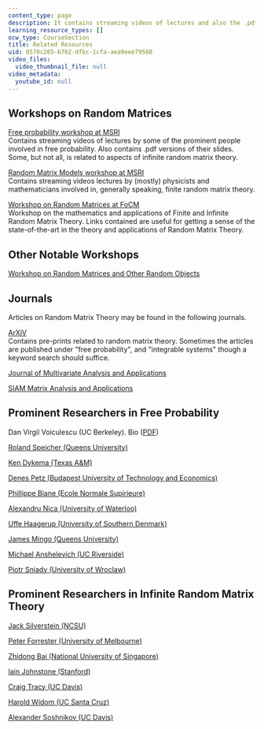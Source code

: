 ```yaml
---
content_type: page
description: It contains streaming videos of lectures and also the .pdf versions.
learning_resource_types: []
ocw_type: CourseSection
title: Related Resources
uid: 0570c265-b702-dfbc-1cfa-aea9eee79560
video_files:
  video_thumbnail_file: null
video_metadata:
  youtube_id: null
---
```


Workshops on Random Matrices
----------------------------

[Free probability workshop at MSRI](http://www.msri.org/workshops/9)  
Contains streaming videos of lectures by some of the prominent people involved in free probability. Also contains .pdf versions of their slides. Some, but not all, is related to aspects of infinite random matrix theory.

[Random Matrix Models workshop at MSRI](http://www.msri.org/web/msri/scientific/workshops/show/-/event/Wm187)  
Contains streaming videos lectures by (mostly) physicists and mathematicians involved in, generally speaking, finite random matrix theory.

[Workshop on Random Matrices at FoCM](http://www.mit.edu/~raj/focm.html)  
Workshop on the mathematics and applications of Finite and Infinite Random Matrix Theory. Links contained are useful for getting a sense of the state-of-the-art in the theory and applications of Random Matrix Theory.

Other Notable Workshops
-----------------------

[Workshop on Random Matrices and Other Random Objects](http://www.math.ethz.ch/u/felder/Research/RandomMatrices)

Journals
--------

Articles on Random Matrix Theory may be found in the following journals.

[ArXiV](http://de.arxiv.org/)  
Contains pre-prints related to random matrix theory. Sometimes the articles are published under "free probability", and "integrable systems" though a keyword search should suffice.

[Journal of Multivariate Analysis and Applications](https://www.journals.elsevier.com/journal-of-multivariate-analysis)

[SIAM Matrix Analysis and Applications](https://www.siam.org/publications/journals/siam-journal-on-matrix-analysis-and-applications-simax)

Prominent Researchers in Free Probability
-----------------------------------------

Dan Virgil Voiculescu (UC Berkeley). Bio ([PDF](http://www.ams.org/notices/200405/comm-nas.pdf))

[Roland Speicher (Queens University)](http://www.mast.queensu.ca/~speicher/)

[Ken Dykema (Texas A&M)](http://www.math.tamu.edu/~Ken.Dykema/)

[Denes Petz (Budapest University of Technology and Economics)](http://www.math.bme.hu/~petz/)

[Phillippe Biane (Ecole Normale Supirieure)](http://www.dma.ens.fr/~biane/)

[Alexandru Nica (University of Waterloo)](http://www.math.uwaterloo.ca/~anica/)

[Uffe Haagerup (University of Southern Denmark)](http://www.math.ku.dk/~haagerup/index.php)

[James Mingo (Queens University)](http://www.mast.queensu.ca/~mingo/)

[Michael Anshelevich (UC Riverside)](http://math.ucsd.edu/~williams/seminars/prob/ansh.html)

[Piotr Sniady (University of Wroclaw)](https://www.researchgate.net/profile/Piotr_Sniady)

Prominent Researchers in Infinite Random Matrix Theory
------------------------------------------------------

[Jack Silverstein (NCSU)](https://math.sciences.ncsu.edu/people/jack/)

[Peter Forrester (University of Melbourne)](http://www.findanexpert.unimelb.edu.au/display/person13298)

[Zhidong Bai (National University of Singapore)](https://twas.org/directory/bai-zhidong)

[Iain Johnstone (Stanford)](http://www-stat.stanford.edu/~imj/)

[Craig Tracy (UC Davis)](http://www.math.ucdavis.edu/~tracy/)

[Harold Widom (UC Santa Cruz)](http://widom.math.ucsc.edu/)

[Alexander Soshnikov (UC Davis)](http://www.math.ucdavis.edu/~soshniko/)